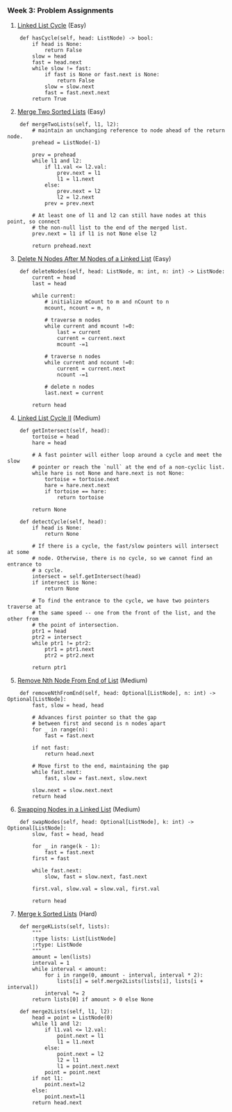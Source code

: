 ### Week 3: Problem Assignments

1. [Linked List Cycle](https://leetcode.com/problems/linked-list-cycle/) (Easy)

```
    def hasCycle(self, head: ListNode) -> bool:
        if head is None:
            return False
        slow = head
        fast = head.next
        while slow != fast:
            if fast is None or fast.next is None:
                return False
            slow = slow.next
            fast = fast.next.next
        return True
```

2. [Merge Two Sorted Lists](https://leetcode.com/problems/merge-two-sorted-lists/) (Easy)

```
    def mergeTwoLists(self, l1, l2):
        # maintain an unchanging reference to node ahead of the return node.
        prehead = ListNode(-1)

        prev = prehead
        while l1 and l2:
            if l1.val <= l2.val:
                prev.next = l1
                l1 = l1.next
            else:
                prev.next = l2
                l2 = l2.next            
            prev = prev.next

        # At least one of l1 and l2 can still have nodes at this point, so connect
        # the non-null list to the end of the merged list.
        prev.next = l1 if l1 is not None else l2

        return prehead.next
```

3. [Delete N Nodes After M Nodes of a Linked List](https://leetcode.com/problems/delete-n-nodes-after-m-nodes-of-a-linked-list/) (Easy)

```
    def deleteNodes(self, head: ListNode, m: int, n: int) -> ListNode:
        current = head
        last = head
        
        while current:
            # initialize mCount to m and nCount to n
            mcount, ncount = m, n
            
            # traverse m nodes
            while current and mcount !=0:
                last = current
                current = current.next
                mcount -=1
                
            # traverse n nodes   
            while current and ncount !=0:
                current = current.next
                ncount -=1
            
            # delete n nodes   
            last.next = current
            
        return head
```

4. [Linked List Cycle II](https://leetcode.com/problems/linked-list-cycle-ii/) (Medium)

```
    def getIntersect(self, head):
        tortoise = head
        hare = head

        # A fast pointer will either loop around a cycle and meet the slow
        # pointer or reach the `null` at the end of a non-cyclic list.
        while hare is not None and hare.next is not None:
            tortoise = tortoise.next
            hare = hare.next.next
            if tortoise == hare:
                return tortoise

        return None

    def detectCycle(self, head):
        if head is None:
            return None

        # If there is a cycle, the fast/slow pointers will intersect at some
        # node. Otherwise, there is no cycle, so we cannot find an entrance to
        # a cycle.
        intersect = self.getIntersect(head)
        if intersect is None:
            return None

        # To find the entrance to the cycle, we have two pointers traverse at
        # the same speed -- one from the front of the list, and the other from
        # the point of intersection.
        ptr1 = head
        ptr2 = intersect
        while ptr1 != ptr2:
            ptr1 = ptr1.next
            ptr2 = ptr2.next

        return ptr1
```

5. [Remove Nth Node From End of List](https://leetcode.com/problems/remove-nth-node-from-end-of-list/) (Medium)

```
    def removeNthFromEnd(self, head: Optional[ListNode], n: int) -> Optional[ListNode]:
        fast, slow = head, head
        
        # Advances first pointer so that the gap 
        # between first and second is n nodes apart
        for _ in range(n): 
            fast = fast.next
        
        if not fast: 
            return head.next
        
        # Move first to the end, maintaining the gap
        while fast.next: 
            fast, slow = fast.next, slow.next
        
        slow.next = slow.next.next
        return head
```

6. [Swapping Nodes in a Linked List](https://leetcode.com/problems/swapping-nodes-in-a-linked-list/) (Medium)

```
    def swapNodes(self, head: Optional[ListNode], k: int) -> Optional[ListNode]:
        slow, fast = head, head
		
        for _ in range(k - 1):
            fast = fast.next
        first = fast

        while fast.next:
            slow, fast = slow.next, fast.next
		
        first.val, slow.val = slow.val, first.val

        return head
```

7. [Merge k Sorted Lists](https://leetcode.com/problems/merge-k-sorted-lists/) (Hard)

```
    def mergeKLists(self, lists):
        """
        :type lists: List[ListNode]
        :rtype: ListNode
        """
        amount = len(lists)
        interval = 1
        while interval < amount:
            for i in range(0, amount - interval, interval * 2):
                lists[i] = self.merge2Lists(lists[i], lists[i + interval])
            interval *= 2
        return lists[0] if amount > 0 else None

    def merge2Lists(self, l1, l2):
        head = point = ListNode(0)
        while l1 and l2:
            if l1.val <= l2.val:
                point.next = l1
                l1 = l1.next
            else:
                point.next = l2
                l2 = l1
                l1 = point.next.next
            point = point.next
        if not l1:
            point.next=l2
        else:
            point.next=l1
        return head.next
```

